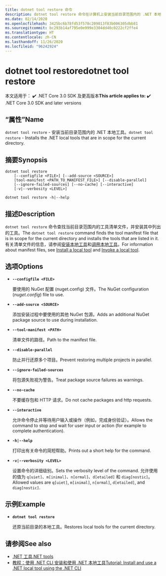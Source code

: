 ```yaml
---
title: dotnet tool restore 命令
description: dotnet tool restore 命令在计算机上安装当前目录范围内的 .NET 本地工具。
ms.date: 02/14/2020
ms.openlocfilehash: 3425bc6b78fd53f578c209013f83b006305dbb81
ms.sourcegitcommit: bc293b14af795e0e999e3304dd40c0222cf2ffe4
ms.translationtype: HT
ms.contentlocale: zh-CN
ms.lasthandoff: 11/26/2020
ms.locfileid: "96242924"
---
```

# <a name="dotnet-tool-restore"></a><span data-ttu-id="6a5a0-103">dotnet tool restore</span><span class="sxs-lookup"><span data-stu-id="6a5a0-103">dotnet tool restore</span></span>

<span data-ttu-id="6a5a0-104">本文适用于： ✔️ .NET Core 3.0 SDK 及更高版本</span><span class="sxs-lookup"><span data-stu-id="6a5a0-104">**This article applies to:** ✔️ .NET Core 3.0 SDK and later versions</span></span>

## <a name="name"></a><span data-ttu-id="6a5a0-105">“属性”</span><span class="sxs-lookup"><span data-stu-id="6a5a0-105">Name</span></span>

<span data-ttu-id="6a5a0-106">`dotnet tool restore` - 安装当前目录范围内的 .NET 本地工具。</span><span class="sxs-lookup"><span data-stu-id="6a5a0-106">`dotnet tool restore` - Installs the .NET local tools that are in scope for the current directory.</span></span>

## <a name="synopsis"></a><span data-ttu-id="6a5a0-107">摘要</span><span class="sxs-lookup"><span data-stu-id="6a5a0-107">Synopsis</span></span>

```dotnetcli
dotnet tool restore
    [--configfile <FILE>] [--add-source <SOURCE>]
    [tool-manifest <PATH_TO_MANIFEST_FILE>] [--disable-parallel]
    [--ignore-failed-sources] [--no-cache] [--interactive]
    [-v|--verbosity <LEVEL>]

dotnet tool restore -h|--help
```

## <a name="description"></a><span data-ttu-id="6a5a0-108">描述</span><span class="sxs-lookup"><span data-stu-id="6a5a0-108">Description</span></span>

<span data-ttu-id="6a5a0-109">`dotnet tool restore` 命令查找当前目录范围内的工具清单文件，并安装其中列出的工具。</span><span class="sxs-lookup"><span data-stu-id="6a5a0-109">The `dotnet tool restore` command finds the tool manifest file that is in scope for the current directory and installs the tools that are listed in it.</span></span> <span data-ttu-id="6a5a0-110">有关清单文件的信息，请参阅[安装本地工具](global-tools.md#install-a-local-tool)和[调用本地工具](global-tools.md#invoke-a-local-tool)。</span><span class="sxs-lookup"><span data-stu-id="6a5a0-110">For information about manifest files, see [Install a local tool](global-tools.md#install-a-local-tool) and [Invoke a local tool](global-tools.md#invoke-a-local-tool).</span></span>

## <a name="options"></a><span data-ttu-id="6a5a0-111">选项</span><span class="sxs-lookup"><span data-stu-id="6a5a0-111">Options</span></span>

- **`--configfile <FILE>`**

  <span data-ttu-id="6a5a0-112">要使用的 NuGet 配置 (nuget.config) 文件。</span><span class="sxs-lookup"><span data-stu-id="6a5a0-112">The NuGet configuration (*nuget.config*) file to use.</span></span>

- **`--add-source <SOURCE>`**

  <span data-ttu-id="6a5a0-113">添加安装过程中要使用的其他 NuGet 包源。</span><span class="sxs-lookup"><span data-stu-id="6a5a0-113">Adds an additional NuGet package source to use during installation.</span></span>

- **`--tool-manifest <PATH>`**

  <span data-ttu-id="6a5a0-114">清单文件的路径。</span><span class="sxs-lookup"><span data-stu-id="6a5a0-114">Path to the manifest file.</span></span>

- **`--disable-parallel`**

  <span data-ttu-id="6a5a0-115">防止并行还原多个项目。</span><span class="sxs-lookup"><span data-stu-id="6a5a0-115">Prevent restoring multiple projects in parallel.</span></span>

- **`--ignore-failed-sources`**

  <span data-ttu-id="6a5a0-116">将包源失败视为警告。</span><span class="sxs-lookup"><span data-stu-id="6a5a0-116">Treat package source failures as warnings.</span></span>

- **`--no-cache`**

  <span data-ttu-id="6a5a0-117">不要缓存包和 HTTP 请求。</span><span class="sxs-lookup"><span data-stu-id="6a5a0-117">Do not cache packages and http requests.</span></span>

- **`--interactive`**

  <span data-ttu-id="6a5a0-118">允许命令停止并等待用户输入或操作（例如，完成身份验证）。</span><span class="sxs-lookup"><span data-stu-id="6a5a0-118">Allows the command to stop and wait for user input or action (for example to complete authentication).</span></span>

- **`-h|--help`**

  <span data-ttu-id="6a5a0-119">打印出有关命令的简短帮助。</span><span class="sxs-lookup"><span data-stu-id="6a5a0-119">Prints out a short help for the command.</span></span>

- **`-v|--verbosity <LEVEL>`**

  <span data-ttu-id="6a5a0-120">设置命令的详细级别。</span><span class="sxs-lookup"><span data-stu-id="6a5a0-120">Sets the verbosity level of the command.</span></span> <span data-ttu-id="6a5a0-121">允许使用的值为 `q[uiet]`、`m[inimal]`、`n[ormal]`、`d[etailed]` 和 `diag[nostic]`。</span><span class="sxs-lookup"><span data-stu-id="6a5a0-121">Allowed values are `q[uiet]`, `m[inimal]`, `n[ormal]`, `d[etailed]`, and `diag[nostic]`.</span></span>

## <a name="example"></a><span data-ttu-id="6a5a0-122">示例</span><span class="sxs-lookup"><span data-stu-id="6a5a0-122">Example</span></span>

- **`dotnet tool restore`**

  <span data-ttu-id="6a5a0-123">还原当前目录的本地工具。</span><span class="sxs-lookup"><span data-stu-id="6a5a0-123">Restores local tools for the current directory.</span></span>

## <a name="see-also"></a><span data-ttu-id="6a5a0-124">请参阅</span><span class="sxs-lookup"><span data-stu-id="6a5a0-124">See also</span></span>

- [<span data-ttu-id="6a5a0-125">.NET 工具</span><span class="sxs-lookup"><span data-stu-id="6a5a0-125">.NET tools</span></span>](global-tools.md)
- [<span data-ttu-id="6a5a0-126">教程：使用 .NET CLI 安装和使用 .NET 本地工具</span><span class="sxs-lookup"><span data-stu-id="6a5a0-126">Tutorial: Install and use a .NET local tool using the .NET CLI</span></span>](local-tools-how-to-use.md)
